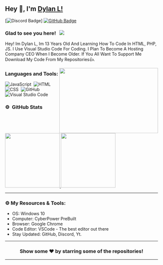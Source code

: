## Hey 👋, I'm [Dylan L!](https://github.com/DevDylanL)

[![Discord Badge](https://img.shields.io/badge/-Discord-0e76a8?style=flat-square&logo=Discord&logoColor=white)]
[![GitHub Badge](https://img.shields.io/badge/-GitHub-ffffff?style=flat-square&logo=Github&logoColor=black)](https://github.com/DevDylanL)

### Glad to see you here! &nbsp; ![](https://komarev.com/ghpvc/?username=DevDylanL&label=Views&color=blue&style=plastic)

Hey! Im Dylan L, Im 13 Years Old And Learning How To Code In HTML, PHP, JS. I Use Visual Studio Code For Coding. I Plan To Become A Hosting Company CEO When I Become Older. If You All Want To Support Me Download My Code From My Repositories👍. 

<img align="right" height="215" width="325" alt="" src="https://cdn.dribbble.com/users/416610/screenshots/4801105/coding_desk_flat_vector_ui_ux_design_illustration_motion_animation_gif2.gif" />

### Languages and Tools:

![JavaScript](https://img.shields.io/badge/-JavaScript-333333?style=flat&logo=javascript)&nbsp;
![HTML](https://img.shields.io/badge/-HTML-333333?style=flat&logo=HTML5)&nbsp;
![CSS](https://img.shields.io/badge/-CSS-333333?style=flat&logo=CSS3&logoColor=1572B6)&nbsp;
![GitHub](https://img.shields.io/badge/-GitHub-333333?style=flat&logo=github)&nbsp;
![Visual Studio Code](https://img.shields.io/badge/-Visual%20Studio%20Code-333333?style=flat&logo=visual-studio-code&logoColor=007ACC)&nbsp;

### ⚙️ &nbsp;GitHub Stats

<p align="left">
<a href="https://github.com/DevDylanL">
  <img height="180em" src="https://github-readme-stats-eight-theta.vercel.app/api?username=DevDylanL&show_icons=true&theme=react&include_all_commits=true&count_private=true"/>
  <img height="180em" src="https://github-readme-stats-eight-theta.vercel.app/api/top-langs/?username=DevDylanL&layout=compact&langs_count=8&theme=react"/>
</a>
</p>

---

### ⚙️ My Resources & Tools:

- OS: Windows 10
- Computer: CyberPower PreBuilt
- Browser: Google Chrome
- Code Editor: VSCode - The best editor out there
- Stay Updated: GitHub, Discord, Yt.

---

<h3 align=center>Show some ❤️ by starring some of the repositories!</h3>

---
